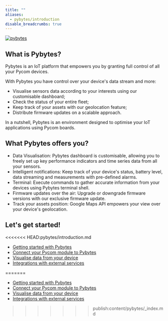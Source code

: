 ```yaml
---
title: ""
aliases:
  - pybytes/introduction
disable_breadcrumbs: true
---
```


[![pybytes](/gitbook/assets/pybytes/introduction/pybytes_logo.png)](https://pybytes.pycom.io/?utm_source=docs&utm_medium=web&utm_campaign=pybytes-introduction)

## What is Pybytes?

Pybytes is an IoT platform that empowers you by granting full control of all your Pycom devices.

With Pybytes you have control over your device's data stream and more:

* Visualise sensors data according to your interests using our customisable dashboard;
* Check the status of your entire fleet;
* Keep track of your assets with our geolocation feature;
* Distribute firmware updates on a scalable approach.

In a nutshell, Pybytes is an environment designed to optimise your IoT applications using Pycom boards.

## What Pybytes offers you?

* Data Visualisation: Pybytes dashboard is customisable, allowing you to freely set up key performance indicators and time series data from all your sensors.
* Intelligent notifications: Keep track of your device's status, battery level, data streaming and measurements with pre-defined alarms.
* Terminal: Execute commands to gather accurate information from your devices using Pybytes terminal shell.
* Firmware updates over the air: Upgrade or downgrade firmware versions with our exclusive firmware update.
* Track your assets position: Google Maps API empowers your view over your device's geolocation.

## Let's get started!

<<<<<<< HEAD:pybytes/introduction.md
* [Getting started with Pybytes](getstarted.md)
* [Connect your Pycom module to Pybytes](connect/)
* [Visualise data from your device](dashboard.md)
* ​[Integrations with external services](integrations/)​

=======
* [Getting started with Pybytes](/pybytes/getstarted)
* [Connect your Pycom module to Pybytes](/pybytes/connect)
* [Visualise data from your device](/pybytes/dashboard)
* ​[Integrations with external services](/pybytes/integrations/index.html)​
>>>>>>> publish:content/pybytes/_index.md
